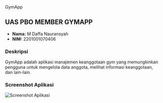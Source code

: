  GymApp

## UAS PBO MEMBER GYMAPP

- **Nama:** M Daffa Nauransyah
- **NIM:** 2201001070406

### Deskripsi
GymApp adalah aplikasi manajemen keanggotaan gym yang memungkinkan pengguna untuk mengelola data anggota, melihat informasi keanggotaan, dan lain-lain.

### Screenshot Aplikasi
![Screenshot Aplikasi](path/to/your/screenshot.png)
